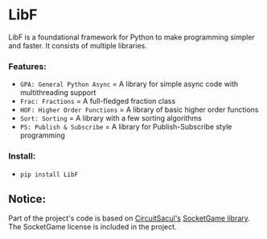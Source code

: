 # LibF

LibF is a foundational framework for Python to make programming simpler and faster. It consists of multiple libraries.

### Features:
 - `GPA: General Python Async` = A library for simple async code with multithreading support
 - `Frac: Fractions` = A full-fledged fraction class
 - `HOF: Higher Order Functions` = A library of basic higher order functions
 - `Sort: Sorting` = A library with a few sorting algorithms
 - `PS: Publish & Subscribe` = A library for Publish-Subscribe style programming

### Install:
 - `pip install LibF`


## Notice:  
Part of the project's code is based on [CircuitSacul's](https://github.com/CircuitSacul) [SocketGame library](https://github.com/CircuitSacul/SocketGame).
The SocketGame license is included in the project.
